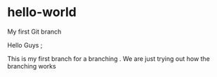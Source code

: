 # hello-world
My first Git branch



Hello Guys ;

This is my first branch for a branching . We are just trying out how the branching works 
